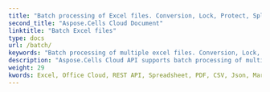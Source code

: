 ```yaml
---
title: "Batch processing of Excel files. Conversion, Lock, Protect, Split, and Unlock."
second_title: "Aspose.Cells Cloud Document"
linktitle: "Batch Excel files"
type: docs
url: /batch/
keywords: "Batch processing of multiple excel files. Conversion, Lock, Protect, Split, and Unlock."
description: "Aspose.Cells Cloud API supports batch processing of multiple excel files. SDK support kinds of development languages. They include Android, C#, Go, Java, NodeJS, Perl, PHP, Python, Ruby, and swift."
weight: 29
kwords: Excel, Office Cloud, REST API, Spreadsheet, PDF, CSV, Json, Markdwon, Batch, Conversion, Lock, Protect, Split, and Unlock.
---
```


